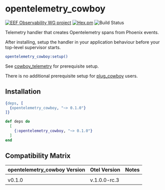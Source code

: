 # opentelemetry_cowboy

[![EEF Observability WG project](https://img.shields.io/badge/EEF-Observability-black)](https://github.com/erlef/eef-observability-wg)
[![Hex.pm](https://img.shields.io/hexpm/v/opentelemetry_phoenix)](https://hex.pm/packages/opentelemetry_cowboy)
![Build Status](https://github.com/open-telemetry/opentelemetry-erlang-contrib/workflows/Erlang/badge.svg)

Telemetry handler that creates Opentelemetry spans from Phoenix events.

After installing, setup the handler in your application behaviour before your
top-level supervisor starts.

```erlang
opentelemetry_cowboy:setup()
```

See [cowboy_telemetry](https://github.com/beam-telemetry/cowboy_telemetry) for prerequisite setup.

There is no additional prerequisite setup for [plug_cowboy](https://hex.pm/packages/plug_cowboy) users.

## Installation

```erlang
{deps, [
  {opentelemetry_cowboy, "~> 0.1.0"}
]}
```
```elixir
def deps do
  [
    {:opentelemetry_cowboy, "~> 0.1.0"}
  ]
end
```

## Compatibility Matrix

| opentelemetry_cowboy Version | Otel Version  | Notes |
| :--------------------------- | :------------ | :---- |
|                              |               |       |
| v0.1.0                       |  v.1.0.0-rc.3 |       |
